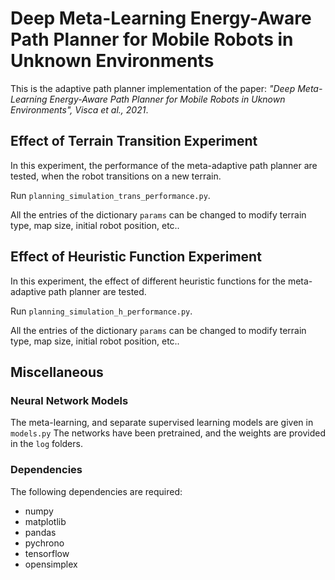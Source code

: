 # Deep Meta-Learning Energy-Aware Path Planner for Mobile Robots in Unknown Environments
This is the adaptive path planner implementation of the paper: *"Deep Meta-Learning Energy-Aware Path Planner for Mobile Robots in Uknown Environments", Visca et al., 2021*.

## Effect of Terrain Transition Experiment
In this experiment, the performance of the meta-adaptive path planner are tested, when the robot transitions on a new terrain.

Run `planning_simulation_trans_performance.py`.

All the entries of the dictionary `params` can be changed to modify terrain type, map size, initial robot position, etc..

## Effect of Heuristic Function Experiment
In this experiment, the effect of different heuristic functions for the meta-adaptive path planner are tested.

Run `planning_simulation_h_performance.py`.

All the entries of the dictionary `params` can be changed to modify terrain type, map size, initial robot position, etc..

## Miscellaneous
### Neural Network Models
The meta-learning, and separate supervised learning models are given in `models.py`
The networks have been pretrained, and the weights are provided in the `log` folders.

### Dependencies
The following dependencies are required:
- numpy
- matplotlib
- pandas
- pychrono
- tensorflow
- opensimplex


